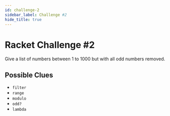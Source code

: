 ```yaml
---
id: challenge-2
sidebar_label: Challenge #2
hide_title: true
---
```


# Racket Challenge #2

Give a list of numbers between 1 to 1000 but with all odd numbers removed.

## Possible Clues
* `filter`
* `range`
* `modulo`
* `odd?`
* `lambda`
